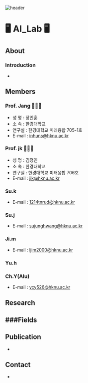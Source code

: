 ![header](https://capsule-render.vercel.app/api?type=waving&color=auto&height=300&section=header&text=HKNU%20AI_LAB&fontSize=90&animation=fadeIn&fontAlignY=38&descAlignY=51&descAlign=62)  

# 🖥️ AI_Lab 🖥️  
## About
### Introduction
-


## Members
### Prof. Jang 👨🏻‍🏫
- 성 명 : 장인훈
- 소 속 : 한경대학교
- 연구실 : 한경대학교 미래융합 705-1호	
- E-mail : inhuns@hknu.ac.kr
### Prof. jk 👩🏻‍💻
- 성 명 : 김정인
- 소 속 : 한경대학교
- 연구실 : 한경대학교 미래융합 706호	
- E-mail : jik@hknu.ac.kr
### Su.k
- E-mail : 1214tnrud@hknu.ac.kr
### Su.j
- E-mail : sujunghwang@hknu.ac.kr
### Ji.m
- E-mail : ljim2000@hknu.ac.kr
### Yu.h
### Ch.Y(Alu)
- E-mail : ycy526@hknu.ac.kr


## Research
###Fields
- 


## Publication
-



## Contact
-
